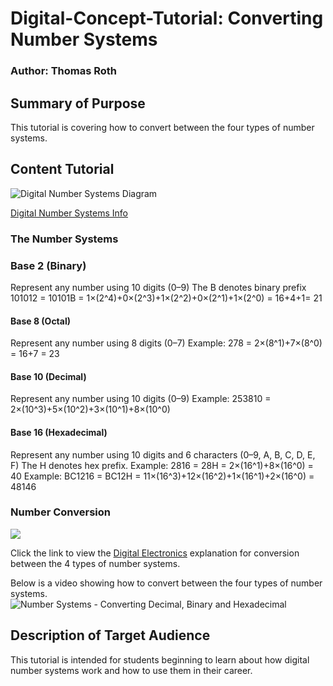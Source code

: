 # Digital-Concept-Tutorial: Converting Number Systems
### Author: Thomas Roth


## Summary of Purpose
This tutorial is covering how to convert between the four types of number systems.


## Content Tutorial
![Digital Number Systems Diagram](http://www.electronicsengineering.nbcafe.in/wp-content/uploads/2014/09/number-systems.png)

[Digital Number Systems Info](https://www.tutorialspoint.com/computer_logical_organization/digital_number_system.htm)

  ### The Number Systems

  ### Base 2 (Binary)
  Represent any number using 10 digits (0–9)
  The B denotes binary prefix
  101012 = 10101B = 1×(2^4)+0×(2^3)+1×(2^2)+0×(2^1)+1×(2^0) = 16+4+1= 21

  #### Base 8 (Octal)
  Represent any number using 8 digits (0–7)
  Example: 278 = 2×(8^1)+7×(8^0) = 16+7 = 23

  #### Base 10 (Decimal)
  Represent any number using 10 digits (0–9)
  Example: 253810 = 2×(10^3)+5×(10^2)+3×(10^1)+8×(10^0)

  #### Base 16 (Hexadecimal)
  Represent any number using 10 digits and 6 characters (0–9, A, B, C, D, E, F)
  The H denotes hex prefix.
  Example: 2816 = 28H = 2×(16^1)+8×(16^0) = 40
  Example: BC1216 = BC12H = 11×(16^3)+12×(16^2)+1×(16^1)+2×(16^0) = 48146


  ### Number Conversion
  ![](https://www.electronicshub.org/wp-content/uploads/2015/05/Untitled1dd.jpg)

  Click the link to view the [Digital Electronics](https://learnabout-electronics.org/Digital/dig12.php) explanation for conversion between the 4 types of number systems.

  Below is a video showing how to convert between the four types of number systems.
  ![Number Systems - Converting Decimal, Binary and Hexadecimal](https://www.youtube.com/watch?v=aW3qCcH6Dao)


## Description of Target Audience
This tutorial is intended for students beginning to learn about how digital number systems work and how to use them in their career.
